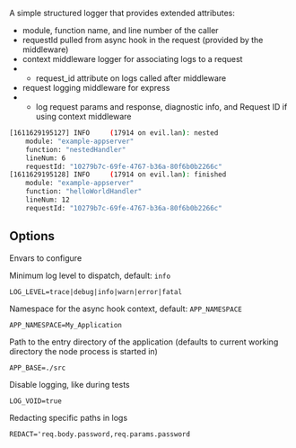 A simple structured logger that provides extended attributes:

- module, function name, and line number of the caller
- requestId pulled from async hook in the request (provided by the middleware)
- context middleware logger for associating logs to a request
- - request_id attribute on logs called after middleware
- request logging middleware for express
- - log request params and response, diagnostic info, and Request ID if using context middleware

```sh
[1611629195127] INFO     (17914 on evil.lan): nested
    module: "example-appserver"
    function: "nestedHandler"
    lineNum: 6
    requestId: "10279b7c-69fe-4767-b36a-80f6b0b2266c"
[1611629195128] INFO     (17914 on evil.lan): finished
    module: "example-appserver"
    function: "helloWorldHandler"
    lineNum: 12
    requestId: "10279b7c-69fe-4767-b36a-80f6b0b2266c"
```

## Options

Envars to configure

Minimum log level to dispatch, default: `info`
```
LOG_LEVEL=trace|debug|info|warn|error|fatal
```

Namespace for the async hook context, default: `APP_NAMESPACE`
```
APP_NAMESPACE=My_Application
```

Path to the entry directory of the application (defaults to current working directory the node process is started in)
```
APP_BASE=./src
```

Disable logging, like during tests
```
LOG_VOID=true
```

Redacting specific paths in logs
```
REDACT='req.body.password,req.params.password
```
